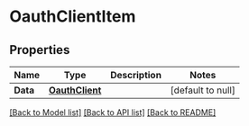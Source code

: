 # OauthClientItem

## Properties
Name | Type | Description | Notes
------------ | ------------- | ------------- | -------------
**Data** | [**OauthClient**](OauthClient.md) |  | [default to null]

[[Back to Model list]](../README.md#documentation-for-models) [[Back to API list]](../README.md#documentation-for-api-endpoints) [[Back to README]](../README.md)


